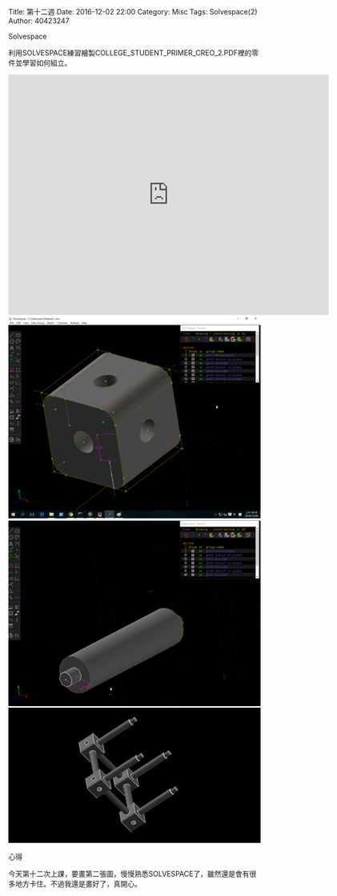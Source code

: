 Title: 第十二週
Date: 2016-12-02 22:00
Category: Misc
Tags: Solvespace(2)
Author: 40423247

Solvespace

<!-- PELICAN_END_SUMMARY -->


<p>利用SOLVESPACE練習繪製COLLEGE_STUDENT_PRIMER_CREO_2.PDF裡的零件並學習如何組立。<p>



<iframe src="https://player.vimeo.com/video/198585341" width="640" height="480" frameborder="0" webkitallowfullscreen mozallowfullscreen allowfullscreen></iframe>

<img src="../data/image/W12-1.png" width="800" />














<img src="../data/image/W12-2.png" width="800" />



<img src="../data/image/W12-3.png" width="800" />



<p>心得<p>

今天第十二次上課，要畫第二張圖，慢慢熟悉SOLVESPACE了，雖然還是會有很多地方卡住。不過我還是畫好了，真開心。



